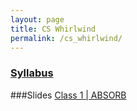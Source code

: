 ```yaml
---
layout: page
title: CS Whirlwind
permalink: /cs_whirlwind/
---
```


<h3><a href="https://docs.google.com/document/d/1GIP3zDmVn3SpVdrwLWJTiRjcBN7qp0CvQL_StSw0qe4/pub" target="_blank">Syllabus</a></h3>

###Slides
<a href="https://docs.google.com/presentation/d/1X0TnuJwVWIecJ67fsk7a7aEvEXJbkQg1qoLtoiWygcA/pub?start=false&loop=false&delayms=3000" target="_blank">Class 1 | ABSORB</a>


